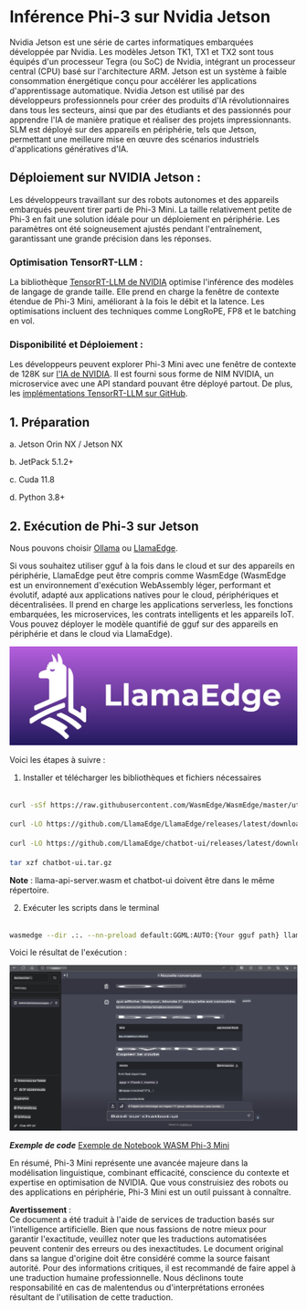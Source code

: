 # **Inférence Phi-3 sur Nvidia Jetson**

Nvidia Jetson est une série de cartes informatiques embarquées développée par Nvidia. Les modèles Jetson TK1, TX1 et TX2 sont tous équipés d'un processeur Tegra (ou SoC) de Nvidia, intégrant un processeur central (CPU) basé sur l'architecture ARM. Jetson est un système à faible consommation énergétique conçu pour accélérer les applications d'apprentissage automatique. Nvidia Jetson est utilisé par des développeurs professionnels pour créer des produits d'IA révolutionnaires dans tous les secteurs, ainsi que par des étudiants et des passionnés pour apprendre l'IA de manière pratique et réaliser des projets impressionnants. SLM est déployé sur des appareils en périphérie, tels que Jetson, permettant une meilleure mise en œuvre des scénarios industriels d'applications génératives d'IA.

## Déploiement sur NVIDIA Jetson :
Les développeurs travaillant sur des robots autonomes et des appareils embarqués peuvent tirer parti de Phi-3 Mini. La taille relativement petite de Phi-3 en fait une solution idéale pour un déploiement en périphérie. Les paramètres ont été soigneusement ajustés pendant l'entraînement, garantissant une grande précision dans les réponses.

### Optimisation TensorRT-LLM :
La bibliothèque [TensorRT-LLM de NVIDIA](https://github.com/NVIDIA/TensorRT-LLM?WT.mc_id=aiml-138114-kinfeylo) optimise l'inférence des modèles de langage de grande taille. Elle prend en charge la fenêtre de contexte étendue de Phi-3 Mini, améliorant à la fois le débit et la latence. Les optimisations incluent des techniques comme LongRoPE, FP8 et le batching en vol.

### Disponibilité et Déploiement :
Les développeurs peuvent explorer Phi-3 Mini avec une fenêtre de contexte de 128K sur [l'IA de NVIDIA](https://www.nvidia.com/en-us/ai-data-science/generative-ai/). Il est fourni sous forme de NIM NVIDIA, un microservice avec une API standard pouvant être déployé partout. De plus, les [implémentations TensorRT-LLM sur GitHub](https://github.com/NVIDIA/TensorRT-LLM).

## **1. Préparation**

a. Jetson Orin NX / Jetson NX

b. JetPack 5.1.2+
   
c. Cuda 11.8
   
d. Python 3.8+

## **2. Exécution de Phi-3 sur Jetson**

Nous pouvons choisir [Ollama](https://ollama.com) ou [LlamaEdge](https://llamaedge.com).

Si vous souhaitez utiliser gguf à la fois dans le cloud et sur des appareils en périphérie, LlamaEdge peut être compris comme WasmEdge (WasmEdge est un environnement d'exécution WebAssembly léger, performant et évolutif, adapté aux applications natives pour le cloud, périphériques et décentralisées. Il prend en charge les applications serverless, les fonctions embarquées, les microservices, les contrats intelligents et les appareils IoT. Vous pouvez déployer le modèle quantifié de gguf sur des appareils en périphérie et dans le cloud via LlamaEdge).

![llamaedge](../../../../../translated_images/llamaedge.1356a35c809c5e9d89d8168db0c92161e87f5e2c34831f2fad800f00fc4e74dc.fr.jpg)

Voici les étapes à suivre :

1. Installer et télécharger les bibliothèques et fichiers nécessaires

```bash

curl -sSf https://raw.githubusercontent.com/WasmEdge/WasmEdge/master/utils/install.sh | bash -s -- --plugin wasi_nn-ggml

curl -LO https://github.com/LlamaEdge/LlamaEdge/releases/latest/download/llama-api-server.wasm

curl -LO https://github.com/LlamaEdge/chatbot-ui/releases/latest/download/chatbot-ui.tar.gz

tar xzf chatbot-ui.tar.gz

```

**Note** : llama-api-server.wasm et chatbot-ui doivent être dans le même répertoire.

2. Exécuter les scripts dans le terminal

```bash

wasmedge --dir .:. --nn-preload default:GGML:AUTO:{Your gguf path} llama-api-server.wasm -p phi-3-chat

```

Voici le résultat de l'exécution :

![llamaedgerun](../../../../../translated_images/llamaedgerun.66eb2acd7f14e814437879522158b9531ae7c955014d48d0708d0e4ce6ac94a6.fr.png)

***Exemple de code*** [Exemple de Notebook WASM Phi-3 Mini](https://github.com/Azure-Samples/Phi-3MiniSamples/tree/main/wasm)

En résumé, Phi-3 Mini représente une avancée majeure dans la modélisation linguistique, combinant efficacité, conscience du contexte et expertise en optimisation de NVIDIA. Que vous construisiez des robots ou des applications en périphérie, Phi-3 Mini est un outil puissant à connaître.

**Avertissement** :  
Ce document a été traduit à l'aide de services de traduction basés sur l'intelligence artificielle. Bien que nous fassions de notre mieux pour garantir l'exactitude, veuillez noter que les traductions automatisées peuvent contenir des erreurs ou des inexactitudes. Le document original dans sa langue d'origine doit être considéré comme la source faisant autorité. Pour des informations critiques, il est recommandé de faire appel à une traduction humaine professionnelle. Nous déclinons toute responsabilité en cas de malentendus ou d'interprétations erronées résultant de l'utilisation de cette traduction.
